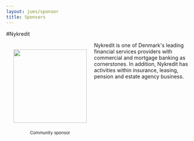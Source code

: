 ```yaml
---
layout: jues/sponsor
title: Sponsors
---
```

#Nykredit
<div style="width:200px;float:left;padding:20px">
  <div style="height:200px;position:relative;">
    <a href="http://www.nykredit.com" target="_blank"><img style="position: absolute; bottom: 0;width:200px" src="/images/nykredit.png" /></a>
  </div>
  <div style="height:40px;text-align:center;font-size:82%;padding-top:20px;">Community sponsor</div>
</div>

Nykredit is one of Denmark's leading financial services providers with commercial and mortgage banking as cornerstones. In addition, Nykredit has activities within insurance, leasing, pension and estate agency business.
